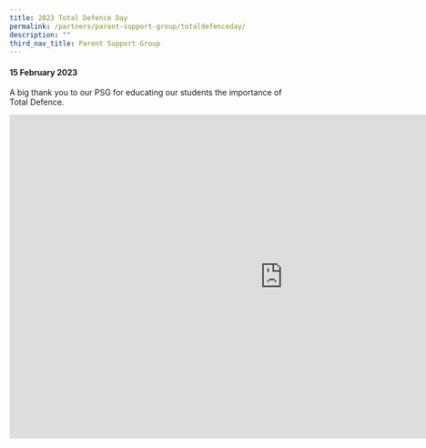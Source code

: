 ```yaml
---
title: 2023 Total Defence Day
permalink: /partners/parent-support-group/totaldefenceday/
description: ""
third_nav_title: Parent Support Group
---
```

#### 15 February 2023
A big thank you to our PSG for educating our students the importance of Total Defence.

<iframe allowfullscreen="true" height="569" width="960" frameborder="0" src="https://docs.google.com/presentation/d/e/2PACX-1vQYCc0BIATn0Bscfx-VnO1r9C3D8EY4UqDpZgAdfLDuPEn7jXKk5mKcI0mOhyFyzP2vT-CBgMsrnjTj/embed?start=false&amp;loop=false&amp;delayms=3000"></iframe>